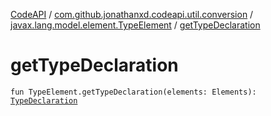 [CodeAPI](../../index.md) / [com.github.jonathanxd.codeapi.util.conversion](../index.md) / [javax.lang.model.element.TypeElement](index.md) / [getTypeDeclaration](.)

# getTypeDeclaration

`fun TypeElement.getTypeDeclaration(elements: Elements): `[`TypeDeclaration`](../../com.github.jonathanxd.codeapi.base/-type-declaration/index.md)